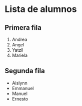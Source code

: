 # Lista de alumnos
## Primera fila
1. Andrea
2. Angel
3. Yatzil
4. Mariela

## Segunda fila
- Aislynn
- Emmanuel
- Manuel
- Ernesto

